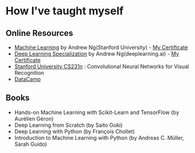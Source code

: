 # How I've taught myself

## Online Resources
- [Machine Learning](https://www.coursera.org/learn/machine-learning) by Andrew Ng(Stanford University) - [My Certificate](https://www.coursera.org/account/accomplishments/certificate/Z3L8PR7JMRTK)
- [Deep Learning Specialization](https://www.coursera.org/specializations/deep-learning) by Andrew Ng(deeplearning.ai) - [My Certificate](https://www.coursera.org/account/accomplishments/specialization/9P7MT6YVZP9T)
- [Stanford University CS231n](http://cs231n.stanford.edu/) : Convolutional Neural Networks for Visual Recognition
- [DataCamp](https://www.datacamp.com/tracks/machine-learning-with-python)

## Books
- Hands-on Machine Learning with Scikit-Learn and TensorFlow (by Aurélien Géron)
- Deep Learning from Scratch (by Saito Goki)
- Deep Learning with Python (by François Chollet)
- Introduction to Machine Learning with Python (by Andreas C. Müller, Sarah Guido)
